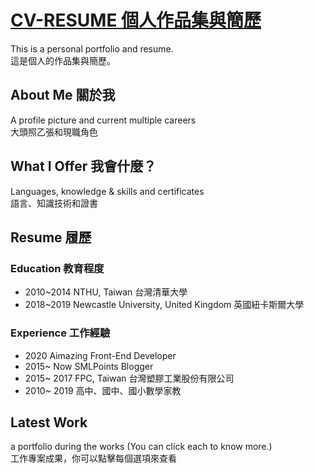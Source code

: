# [CV-RESUME 個人作品集與簡歷](https://andy922200.github.io/CV-Resume/)
This is a personal portfolio and resume.  
這是個人的作品集與簡歷。

## About Me 關於我
A profile picture and current multiple careers  
大頭照乙張和現職角色

## What I Offer 我會什麼？
Languages, knowledge & skills and certificates  
語言、知識技術和證書

## Resume 履歷
### Education 教育程度
* 2010~2014 NTHU, Taiwan 台灣清華大學
* 2018~2019 Newcastle University, United Kingdom 英國紐卡斯爾大學

### Experience 工作經驗
* 2020 Aimazing Front-End Developer
* 2015~ Now SMLPoints Blogger
* 2015~ 2017 FPC, Taiwan 台灣塑膠工業股份有限公司
* 2010~ 2019 高中、國中、國小數學家教

## Latest Work
a portfolio during the works (You can click each to know more.)  
工作專案成果，你可以點擊每個選項來查看
